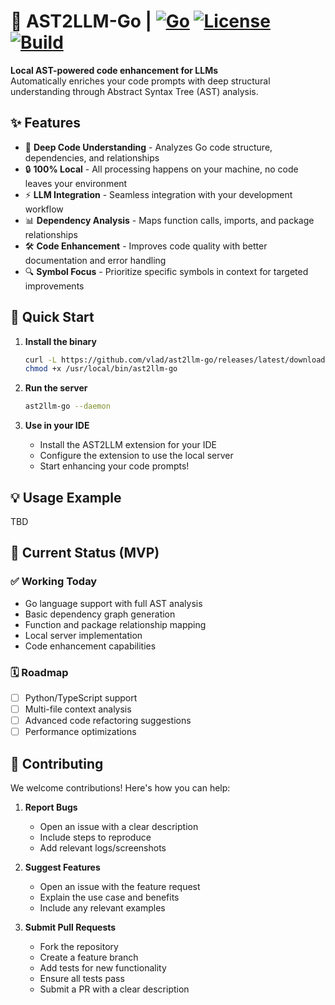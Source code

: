 # 🚀 AST2LLM-Go | [![Go](https://img.shields.io/badge/Go-1.24+-00ADD8?logo=go)](LICENSE) [![License](https://img.shields.io/badge/License-MIT-blue.svg)](LICENSE) [![Build](https://img.shields.io/badge/Build-Passing-brightgreen)](LICENSE)

**Local AST-powered code enhancement for LLMs**  
Automatically enriches your code prompts with deep structural understanding through Abstract Syntax Tree (AST) analysis.

## ✨ Features

- 🧠 **Deep Code Understanding** - Analyzes Go code structure, dependencies, and relationships
- 🔒 **100% Local** - All processing happens on your machine, no code leaves your environment
- ⚡ **LLM Integration** - Seamless integration with your development workflow
- 📊 **Dependency Analysis** - Maps function calls, imports, and package relationships
- 🛠 **Code Enhancement** - Improves code quality with better documentation and error handling
- 🔍 **Symbol Focus** - Prioritize specific symbols in context for targeted improvements

## 🚀 Quick Start

1. **Install the binary**
   ```bash
   curl -L https://github.com/vlad/ast2llm-go/releases/latest/download/ast2llm-go -o /usr/local/bin/ast2llm-go
   chmod +x /usr/local/bin/ast2llm-go
   ```

2. **Run the server**
   ```bash
   ast2llm-go --daemon
   ```

3. **Use in your IDE**
   - Install the AST2LLM extension for your IDE
   - Configure the extension to use the local server
   - Start enhancing your code prompts!

## 💡 Usage Example

TBD

## 🚧 Current Status (MVP)

### ✅ Working Today
- Go language support with full AST analysis
- Basic dependency graph generation
- Function and package relationship mapping
- Local server implementation
- Code enhancement capabilities

### 🗓 Roadmap
- [ ] Python/TypeScript support
- [ ] Multi-file context analysis
- [ ] Advanced code refactoring suggestions
- [ ] Performance optimizations

## 🤝 Contributing

We welcome contributions! Here's how you can help:

1. **Report Bugs**
   - Open an issue with a clear description
   - Include steps to reproduce
   - Add relevant logs/screenshots

2. **Suggest Features**
   - Open an issue with the feature request
   - Explain the use case and benefits
   - Include any relevant examples

3. **Submit Pull Requests**
   - Fork the repository
   - Create a feature branch
   - Add tests for new functionality
   - Ensure all tests pass
   - Submit a PR with a clear description
